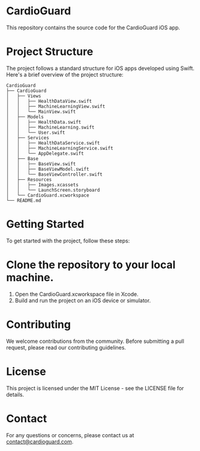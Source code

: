 # CardioGuard

This repository contains the source code for the CardioGuard iOS app.

# Project Structure

The project follows a standard structure for iOS apps developed using Swift. Here's a brief overview of the project structure:

```
CardioGuard
├── CardioGuard
│   ├── Views
│   │   ├── HealthDataView.swift
│   │   ├── MachineLearningView.swift
│   │   └── MainView.swift
│   ├── Models
│   │   ├── HealthData.swift
│   │   ├── MachineLearning.swift
│   │   └── User.swift
│   ├── Services
│   │   ├── HealthDataService.swift
│   │   ├── MachineLearningService.swift
│   │   └── AppDelegate.swift
│   ├── Base
│   │   ├── BaseView.swift
│   │   ├── BaseViewModel.swift
│   │   └── BaseViewController.swift
│   ├── Resources
│   │   ├── Images.xcassets
│   │   └── LaunchScreen.storyboard
│   └── CardioGuard.xcworkspace
└── README.md
```
# Getting Started

To get started with the project, follow these steps:

# Clone the repository to your local machine.

1. Open the CardioGuard.xcworkspace file in Xcode.
2. Build and run the project on an iOS device or simulator.

# Contributing

We welcome contributions from the community. Before submitting a pull request, please read our contributing guidelines.

# License

This project is licensed under the MIT License - see the LICENSE file for details.

# Contact

For any questions or concerns, please contact us at contact@cardioguard.com.
